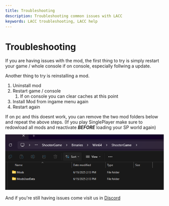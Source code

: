 ```yaml
---
title: Troubleshooting
description: Troubleshooting common issues with LACC
keywords: LACC troubleshooting, LACC help
---
```


# Troubleshooting

If you are having issues with the mod, the first thing to try is simply restart your game / whole console if on console, especially follwing a update.

Another thing to try is reinstalling a mod.

1. Uninstall mod
2. Restart game / console
	1. If on console you can clear caches at this point
3. Install Mod from ingame menu again
4. Restart again

If on pc and this doesnt work, you can remove the two mod folders below and repeat the above steps. (If you play SinglePlayer make sure to redowload all mods and reactivate ___BEFORE___ loading your SP world again)

![Mod Folders](ModFolders.png)

And if you're still having issues come visit us in [Discord](https://discord.gg/MR947AvtVJ)